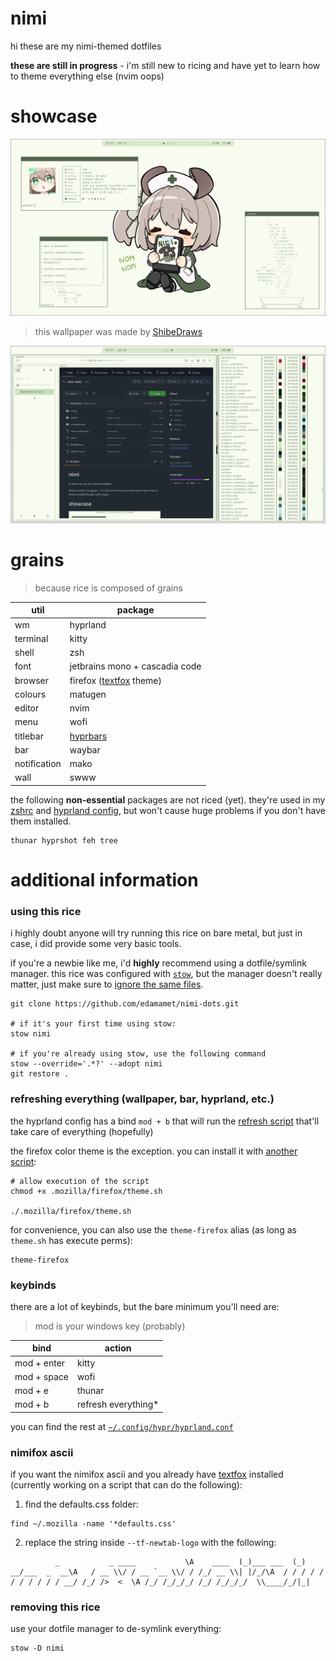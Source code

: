 # nimi
hi these are my nimi-themed dotfiles

**these are still in progress** - i'm still new to ricing and have yet to learn how to theme everything else (nvim oops)

# showcase
![1](./.github/1.png)
> this wallpaper was made by [ShibeDraws](https://danbooru.donmai.us/posts/8745834)

![2](./.github/02.png)

# grains 
> because rice is composed of grains

| util | package |
| --- | --- |
| wm | hyprland |
| terminal | kitty |
| shell | zsh |
| font | jetbrains mono + cascadia code |
| browser | firefox ([textfox](https://github.com/adriankarlen/textfox) theme) |
| colours | matugen |
| editor | nvim |
| menu | wofi |
| titlebar | [hyprbars](https://hyprland.org/plugins/hyprbars/) |
| bar | waybar |
| notification | mako |
| wall | swww |

the following **non-essential** packages are not riced (yet). they're used in my [zshrc](https://github.com/edamamet/nimi-dots/blob/master/.zshrc) and [hyprland config](https://github.com/edamamet/nimi-dots/blob/master/.config/hypr/hyprland.conf), but won't cause huge problems if you don't have them installed.  

```
thunar hyprshot feh tree
```

# additional information
### using this rice
i highly doubt anyone will try running this rice on bare metal, but just in case,
i did provide some very basic tools. 

if you're a newbie like me, i'd **highly** recommend using a dotfile/symlink manager. this rice 
was configured with [`stow`](https://archlinux.org/packages/extra/any/stow/), but the manager 
doesn't really matter, just make sure to [ignore the same files](https://github.com/edamamet/nimi-dots/blob/master/.stow-local-ignore).

```
git clone https://github.com/edamamet/nimi-dots.git

# if it's your first time using stow:
stow nimi 

# if you're already using stow, use the following command
stow --override='.*?' --adopt nimi
git restore .
```

### refreshing everything (wallpaper, bar, hyprland, etc.)
the hyprland config has a bind `mod + b` that will run the [refresh script](https://github.com/edamamet/dotfiles/blob/nimi/refresh-rice.sh) that'll take care of everything (hopefully)

the firefox color theme is the exception. you can install it with [another script](./.mozilla/firefox/theme.sh):
```
# allow execution of the script
chmod +x .mozilla/firefox/theme.sh

./.mozilla/firefox/theme.sh
```

for convenience, you can also use the `theme-firefox` alias (as long as `theme.sh` has execute perms):
```
theme-firefox
```

### keybinds
there are a lot of keybinds, but the bare minimum you'll need are:
> mod is your windows key (probably)

| bind | action |
| --- | --- |
| mod + enter | kitty |
| mod + space | wofi |
| mod + e | thunar |
| mod + b | refresh everything* |

you can find the rest at [`~/.config/hypr/hyprland.conf`](https://github.com/edamamet/nimi-dots/blob/master/.config/hypr/hyprland.conf)

### nimifox ascii
if you want the nimifox ascii and you already have [textfox](https://github.com/adriankarlen/textfox) installed (currently working on a script that can do the following):

1. find the defaults.css folder:
```
find ~/.mozilla -name '*defaults.css'
```

2. replace the string inside `--tf-newtab-logo` with the following:
```
          _           _ ____           \A    ____  (_)___ ___  (_) __/___  _  __\A   / __ \\/ / __ `__ \\/ / /_/ __ \\| |/_/\A  / / / / / / / / / / / __/ /_/ />  <  \A /_/ /_/_/_/ /_/ /_/_/_/  \\____/_/|_|
```

### removing this rice
use your dotfile manager to de-symlink everything:
```
stow -D nimi
```
